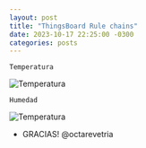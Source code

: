 ```yaml
---
layout: post
title: "ThingsBoard Rule chains"
date: 2023-10-17 22:25:00 -0300
categories: posts
---
```


`Temperatura`

![Temperatura](/assets/Temperatura.jpg)

`Humedad`

![Temperatura](/assets/humedad.jpg)

- GRACIAS! @octarevetria

